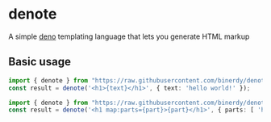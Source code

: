 # denote
A simple [deno](https://deno.land/) templating language that lets you generate HTML markup

## Basic usage
```ts
import { denote } from "https://raw.githubusercontent.com/binerdy/denote/master/@0.1.0/denote.ts";
const result = denote('<h1>{text}</h1>', { text: 'hello world!' });
```

```ts
import { denote } from "https://raw.githubusercontent.com/binerdy/denote/master/@0.1.0/denote.ts";
const result = denote('<h1 map:parts={part}>{part}</h1>', { parts: [ 'hello world!', 'I like deno.' ] });
```
